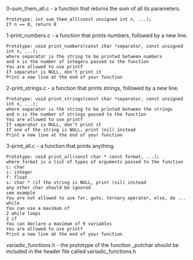 0-sum_them_all.c - a function that returns the sum of all its parameters.

	Prototype: int sum_them_all(const unsigned int n, ...);
	If n == 0, return 0


1-print_numbers.c - a function that prints numbers, followed by a new line.

	Prototype: void print_numbers(const char *separator, const unsigned int n, ...);
	where separator is the string to be printed between numbers
	and n is the number of integers passed to the function
	You are allowed to use printf
	If separator is NULL, don’t print it
	Print a new line at the end of your function


2-print_strings.c - a function that prints strings, followed by a new line.

	Prototype: void print_strings(const char *separator, const unsigned int n, ...);
	where separator is the string to be printed between the strings
	and n is the number of strings passed to the function
	You are allowed to use printf
	If separator is NULL, don’t print it
	If one of the string is NULL, print (nil) instead
	Print a new line at the end of your function


3-print_all.c -  a function that prints anything.

	Prototype: void print_all(const char * const format, ...);
	where format is a list of types of arguments passed to the function
	c: char
	i: integer
	f: float
	s: char * (if the string is NULL, print (nil) instead
	any other char should be ignored
	see example
	You are not allowed to use for, goto, ternary operator, else, do ... while
	You can use a maximum of
	2 while loops
	2 if
	You can declare a maximum of 9 variables
	You are allowed to use printf
	Print a new line at the end of your function


variadic_functions.h - the prototype of the function _putchar should be included in the header file called variadic_functions.h
